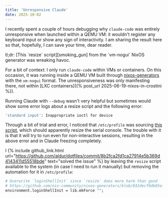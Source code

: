 ```yaml
---
title: 'Unresponsive Claude'
date: 2025-10-02
---
```


I recently spent a couple of hours debugging why `claude-code` was entirely
unresponsive when launched within a QEMU VM: it wouldn't register any keyboard
input or show any sign of interactivity. I am sharing the result here so that,
hopefully, I can save your time, dear reader.

<div class="hint" markdown="1">
tl;dr: [This `resize` script][smoking_gun]
from the `vm-nogui` NixOS generator was wreaking havoc.
</div>

For a bit of context: I only run `claude-code` within VMs or containers. On
this occasion, it was running inside a QEMU VM built through
[nixos-generators](https://github.com/nix-community/nixos-generators) with the
`vm-nogui` format. The unresponsiveness was only manifesting there, not within
[LXC containers]({% post_url 2025-06-19-nixos-in-crostini %}).

Running Claude with `--debug` wasn't very helpful but sometimes would show some
error logs about a resize script and the following error:

```bash
'standard input': Inappropriate ioctl for device
```

Through a bit of trial and error, I noticed that `/etc/profile` was sourcing
[this script][smoking_gun], which should apparently resize the serial console.
The trouble with it is that it will try to run even for non-interactive
sessions, resulting in the above error and in Claude freezing completely.

I {% include github_link.html
url="https://github.com/aldur/dotfiles/commit/8b2fca2fd1ca27914e5b369d4143411d55518bde"
text="solved the issue" %} by leaving the `resize` script available to the
system (in case I need to run it manually) but removing the automation for it
in `/etc/profile`:

```nix
# Overwrite `loginShellInit` since `resize` does more harm than good
# https://github.com/nix-community/nixos-generators/blob/032decf9db65efed428afd2fa39d80f7089085eb/formats/vm-nogui.nix#L20C3-L20C29
environment.loginShellInit = lib.mkForce "";
```

[smoking_gun]: https://github.com/nix-community/nixos-generators/blob/master/formats/vm-nogui.nix#L2-10
